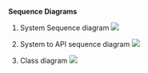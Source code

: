 **Sequence Diagrams**

1) System Sequence diagram
![](https://github.com/shohitb/BookMyShow/blob/master/Uml/System.jpeg)

2) System to API sequence diagram
![](https://github.com/shohitb/BookMyShow/blob/master/Uml/SystemToApi.jpeg)

3) Class diagram
![](https://github.com/shohitb/BookMyShow/blob/master/Uml/class_diagram.jpeg)